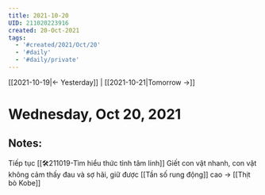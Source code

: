 ```yaml
---
title: 2021-10-20
UID: 211020223916
created: 20-Oct-2021
tags:
  - '#created/2021/Oct/20'
  - '#daily'
  - '#daily/private'
---
```

[[2021-10-19|<- Yesterday]] | [[2021-10-21|Tomorrow ->]]
# Wednesday, Oct 20, 2021

## Notes:

Tiếp tục [[🛠️211019-Tìm hiểu thức tỉnh tâm linh]]
Giết con vật nhanh, con vật không cảm thấy đau và sợ hãi, giữ được [[Tần số rung động]] cao -> [[Thịt bò Kobe]]